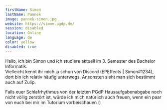 ```yaml
---
firstName: Simon
lastName: Pannek
image: pannek-simon.jpg
website: https://simon.pgdp.de/
session: disabled
location: Online
language: de
color: yellow
disabled: true
---
```


Hallo, ich bin Simon und ich studiere aktuell im 3. Semester des Bachelor Informatik.<br/>
Vielleicht kennt ihr mich ja schon von Discord (EPEffects | Simon#1234), dort bin ich relativ häufig unterwegs.
Ansonsten sieht man sich bestimmt auch auf Zulip.

Falls euer Schlafrhythmus von der letzten PGdP Hausaufgabenabgabe noch nicht völlig zerstört ist,
würde ich mich natürlich auch freuen, wenn ein paar von euch bei mir im Tutorium vorbeischauen :)
